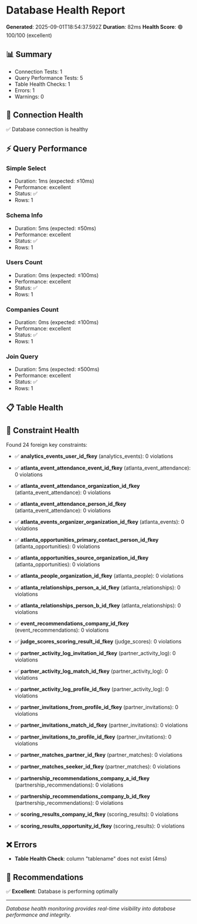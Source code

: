 # Database Health Report

**Generated**: 2025-09-01T18:54:37.592Z
**Duration**: 82ms
**Health Score**: 🟢 100/100 (excellent)

## 📊 Summary
- Connection Tests: 1
- Query Performance Tests: 5  
- Table Health Checks: 1
- Errors: 1
- Warnings: 0

## 🔌 Connection Health
✅ Database connection is healthy

## ⚡ Query Performance

### Simple Select
- Duration: 1ms (expected: ≤10ms)
- Performance: excellent
- Status: ✅
- Rows: 1


### Schema Info
- Duration: 5ms (expected: ≤50ms)
- Performance: excellent
- Status: ✅
- Rows: 1


### Users Count
- Duration: 0ms (expected: ≤100ms)
- Performance: excellent
- Status: ✅
- Rows: 1


### Companies Count
- Duration: 0ms (expected: ≤100ms)
- Performance: excellent
- Status: ✅
- Rows: 1


### Join Query
- Duration: 5ms (expected: ≤500ms)
- Performance: excellent
- Status: ✅
- Rows: 1



## 📋 Table Health


## 🔗 Constraint Health

Found 24 foreign key constraints:

- ✅ **analytics_events_user_id_fkey** (analytics_events): 0 violations


- ✅ **atlanta_event_attendance_event_id_fkey** (atlanta_event_attendance): 0 violations


- ✅ **atlanta_event_attendance_organization_id_fkey** (atlanta_event_attendance): 0 violations


- ✅ **atlanta_event_attendance_person_id_fkey** (atlanta_event_attendance): 0 violations


- ✅ **atlanta_events_organizer_organization_id_fkey** (atlanta_events): 0 violations


- ✅ **atlanta_opportunities_primary_contact_person_id_fkey** (atlanta_opportunities): 0 violations


- ✅ **atlanta_opportunities_source_organization_id_fkey** (atlanta_opportunities): 0 violations


- ✅ **atlanta_people_organization_id_fkey** (atlanta_people): 0 violations


- ✅ **atlanta_relationships_person_a_id_fkey** (atlanta_relationships): 0 violations


- ✅ **atlanta_relationships_person_b_id_fkey** (atlanta_relationships): 0 violations


- ✅ **event_recommendations_company_id_fkey** (event_recommendations): 0 violations


- ✅ **judge_scores_scoring_result_id_fkey** (judge_scores): 0 violations


- ✅ **partner_activity_log_invitation_id_fkey** (partner_activity_log): 0 violations


- ✅ **partner_activity_log_match_id_fkey** (partner_activity_log): 0 violations


- ✅ **partner_activity_log_profile_id_fkey** (partner_activity_log): 0 violations


- ✅ **partner_invitations_from_profile_id_fkey** (partner_invitations): 0 violations


- ✅ **partner_invitations_match_id_fkey** (partner_invitations): 0 violations


- ✅ **partner_invitations_to_profile_id_fkey** (partner_invitations): 0 violations


- ✅ **partner_matches_partner_id_fkey** (partner_matches): 0 violations


- ✅ **partner_matches_seeker_id_fkey** (partner_matches): 0 violations


- ✅ **partnership_recommendations_company_a_id_fkey** (partnership_recommendations): 0 violations


- ✅ **partnership_recommendations_company_b_id_fkey** (partnership_recommendations): 0 violations


- ✅ **scoring_results_company_id_fkey** (scoring_results): 0 violations


- ✅ **scoring_results_opportunity_id_fkey** (scoring_results): 0 violations





## ❌ Errors
- **Table Health Check**: column "tablename" does not exist (4ms)




## 🎯 Recommendations
✅ **Excellent**: Database is performing optimally

---
*Database health monitoring provides real-time visibility into database performance and integrity.*
